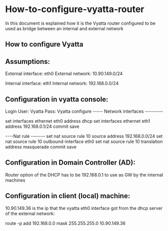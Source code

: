 # How-to-configure-vyatta-router
In this document is explained how it is the Vyatta router configured to be used as bridge between an internal and external network


How to configure Vyatta
-----------------------

Assumptions:
------------

External interface: eth0
External network: 10.90.149.0/24

Internal interface: eth1
Internal network: 192.168.0.0/24



Configuration in vyatta console:
--------------------------------
Login
    User: Vyatta
    Pass: Vyatta
configure
----- Network interfaces ---------

set interfaces ethernet eth0 address dhcp
set interfaces ethernet eth1 address 192.168.0.1/24
commit
save

----Nat rule -------
set nat source rule 10 source address 192.168.0.0/24
set nat source rule 10 outbound-interface eth0
set nat source rule 10 translation address masquerade
commit
save


Configuration in Domain Controller (AD):
---------------------------------------
Router option of the DHCP has to be 192.168.0.1 to use as GW by the internal machines

Configuration in client (local) machine:
----------------------------------------

10.90.149.36 is the ip that the vyatta eth0 interface got from the dhcp server of the external network:

route -p add 192.168.0.0 mask 255.255.255.0 10.90.149.36
